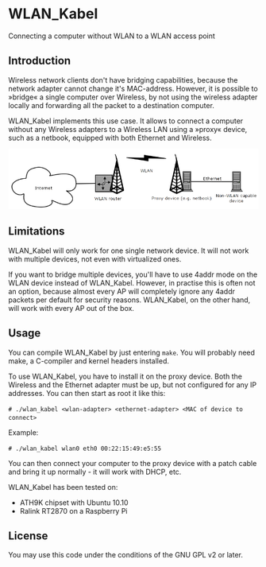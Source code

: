 # WLAN_Kabel

Connecting a computer without WLAN to a WLAN access point

## Introduction

Wireless network clients don't have bridging capabilities, because the network adapter cannot change it's MAC-address. However, it is possible to »bridge« a single computer over Wireless, by not using the wireless adapter locally and forwarding all the packet to a destination computer.

WLAN_Kabel implements this use case. It allows to connect a computer without any Wireless adapters to a Wireless LAN using a »proxy« device, such as a netbook, equipped with both Ethernet and Wireless.

![Diagram of how to connect your Ethernet capable device to a WLAN](wlan_kabel.png)

## Limitations

WLAN_Kabel will only work for one single network device. It will not work with multiple devices, not even with virtualized ones.

If you want to bridge multiple devices, you'll have to use 4addr mode on the WLAN device instead of WLAN_Kabel. However, in practise this is often not an option, because almost every AP will completely ignore any 4addr packets per default for security reasons. WLAN_Kabel, on the other hand, will work with every AP out of the box.


## Usage

You can compile WLAN_Kabel by just entering `make`. You will probably need make, a C-compiler and kernel headers installed.

To use WLAN_Kabel, you have to install it on the proxy device. Both the Wireless and the Ethernet adapter must be up, but not configured for any IP addresses. You can then start as root it like this:

`# ./wlan_kabel <wlan-adapter> <ethernet-adapter> <MAC of device to connect>`

Example:

`# ./wlan_kabel wlan0 eth0 00:22:15:49:e5:55`

You can then connect your computer to the proxy device with a patch cable and bring it up normally - it will work with DHCP, etc.

WLAN_Kabel has been tested on:

-  ATH9K chipset with Ubuntu 10.10 
-  Ralink RT2870 on a Raspberry Pi

## License

You may use this code under the conditions of the GNU GPL v2 or later.

